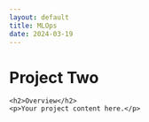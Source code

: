 ```yaml
---
layout: default
title: MLOps
date: 2024-03-19
---
```

<div class="project-page">
  <div class="project-content">
    <h1>Project Two</h1>
    
    <h2>Overview</h2>
    <p>Your project content here.</p>
  </div>
</div> 